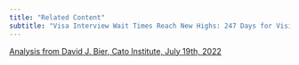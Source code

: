 ```yaml
---
title: "Related Content"
subtitle: "Visa Interview Wait Times Reach New Highs: 247 Days for Visitors/Business Travelers"
---
```



[Analysis from David J. Bier, Cato Institute, July 19th, 2022](https://www.cato.org/blog/visa-interview-wait-times-reach-new-highs-247-days-visitors/business-travelers)
